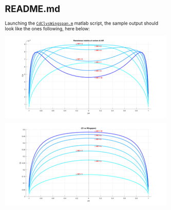 # README.md

Launching the [`CdClvsWingspan.m`](/xflr5-pp/wing/CdClvsWingspan.m) matlab script, the sample output should look like the ones following, here below: 

![alt text](CdvsWingspan.png)

![alt text](ClvsWingspan.png)

